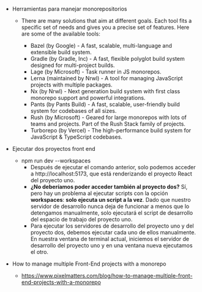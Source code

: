 -   Herramientas para manejar monorepositorios

    -   There are many solutions that aim at different goals. Each tool fits a specific set of needs and gives you a precise set of features. Here are some of the available tools:

        -   Bazel (by Google) - A fast, scalable, multi-language and extensible build system.
        -   Gradle (by Gradle, Inc) - A fast, flexible polyglot build system designed for multi-project builds.
        -   Lage (by Microsoft) - Task runner in JS monorepos.
        -   Lerna (maintained by Nrwl) - A tool for managing JavaScript projects with multiple packages.
        -   Nx (by Nrwl) - Next generation build system with first class monorepo support and powerful integrations.
        -   Pants (by Pants Build) - A fast, scalable, user-friendly build system for codebases of all sizes.
        -   Rush (by Microsoft) - Geared for large monorepos with lots of teams and projects. Part of the Rush Stack family of projects.
        -   Turborepo (by Vercel) - The high-performance build system for JavaScript & TypeScript codebases.

-   Ejecutar dos proyectos front end

    -   npm run dev --workspaces
        -   Después de ejecutar el comando anterior, solo podemos acceder a http://localhost:5173, que está renderizando el proyecto React del proyecto uno.
        -   **¿No deberíamos poder acceder también al proyecto dos?** Sí, pero hay un problema al ejecutar scripts con la opción **workspaces**: **solo ejecuta un script a la vez**. Dado que nuestro servidor de desarrollo nunca deja de funcionar a menos que lo detengamos manualmente, solo ejecutará el script de desarrollo del espacio de trabajo del proyecto uno.
        -   Para ejecutar los servidores de desarrollo del proyecto uno y del proyecto dos, debemos ejecutar cada uno de ellos manualmente. En nuestra ventana de terminal actual, iniciemos el servidor de desarrollo del proyecto uno y en una ventana nueva ejecutamos el otro.

-   How to manage multiple Front-End projects with a monorepo
    -   https://www.pixelmatters.com/blog/how-to-manage-multiple-front-end-projects-with-a-monorepo
